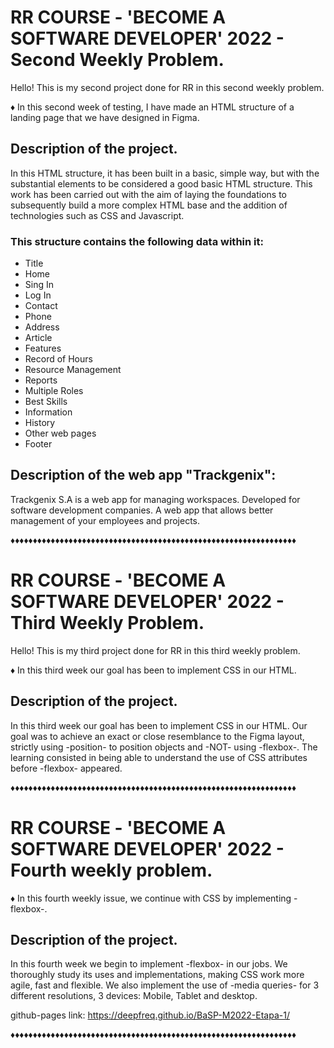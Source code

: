 # RR COURSE - 'BECOME A SOFTWARE DEVELOPER' 2022 - Second Weekly Problem.

Hello! This is my second project done for RR in this second weekly problem.

♦ In this second week of testing, I have made an HTML structure of a landing page that we have designed in Figma.

## Description of the project.

In this HTML structure, it has been built in a basic, simple way, but with the substantial elements to be considered a good basic HTML structure.
This work has been carried out with the aim of laying the foundations to subsequently build a more complex HTML base and the addition of technologies such as CSS and Javascript.

### This structure contains the following data within it:

- Title
- Home
- Sing In
- Log In
- Contact
- Phone
- Address
- Article
- Features
- Record of Hours
- Resource Management
- Reports
- Multiple Roles
- Best Skills
- Information
- History
- Other web pages
- Footer

## Description of the web app "Trackgenix":

Trackgenix S.A is a web app for managing workspaces. Developed for software development companies. A web app that allows better management of your employees and projects.

♦♦♦♦♦♦♦♦♦♦♦♦♦♦♦♦♦♦♦♦♦♦♦♦♦♦♦♦♦♦♦♦♦♦♦♦♦♦♦♦♦♦♦♦♦♦♦♦♦♦♦♦♦♦♦♦♦♦♦♦♦♦♦♦
# RR COURSE - 'BECOME A SOFTWARE DEVELOPER' 2022 - Third Weekly Problem.

Hello! This is my third project done for RR in this third weekly problem.

♦ In this third week our goal has been to implement CSS in our HTML.

## Description of the project.
In this third week our goal has been to implement CSS in our HTML. Our goal was to achieve an exact or close resemblance to the Figma layout, strictly using -position- to position objects and -NOT- using -flexbox-. The learning consisted in being able to understand the use of CSS attributes before -flexbox- appeared.

♦♦♦♦♦♦♦♦♦♦♦♦♦♦♦♦♦♦♦♦♦♦♦♦♦♦♦♦♦♦♦♦♦♦♦♦♦♦♦♦♦♦♦♦♦♦♦♦♦♦♦♦♦♦♦♦♦♦♦♦♦♦♦♦

# RR COURSE - 'BECOME A SOFTWARE DEVELOPER' 2022 - Fourth weekly problem.

♦ In this fourth weekly issue, we continue with CSS by implementing -flexbox-.

## Description of the project.
In this fourth week we begin to implement -flexbox- in our jobs. We thoroughly study its uses and implementations, making CSS work more agile, fast and flexible.
We also implement the use of -media queries- for 3 different resolutions, 3 devices: Mobile, Tablet and desktop.

github-pages link: https://deepfreq.github.io/BaSP-M2022-Etapa-1/

♦♦♦♦♦♦♦♦♦♦♦♦♦♦♦♦♦♦♦♦♦♦♦♦♦♦♦♦♦♦♦♦♦♦♦♦♦♦♦♦♦♦♦♦♦♦♦♦♦♦♦♦♦♦♦♦♦♦♦♦♦♦♦♦